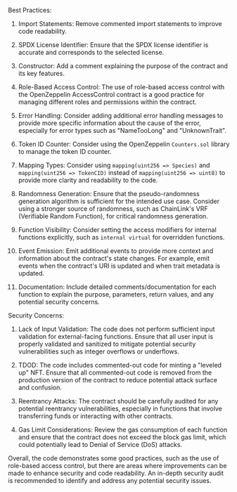Best Practices:

1. Import Statements: Remove commented import statements to improve code readability.

2. SPDX License Identifier: Ensure that the SPDX license identifier is accurate and corresponds to the selected license.

3. Constructor: Add a comment explaining the purpose of the contract and its key features.

4. Role-Based Access Control: The use of role-based access control with the OpenZeppelin AccessControl contract is a good practice for managing different roles and permissions within the contract.

5. Error Handling: Consider adding additional error handling messages to provide more specific information about the cause of the error, especially for error types such as "NameTooLong" and "UnknownTrait".

6. Token ID Counter: Consider using the OpenZeppelin `Counters.sol` library to manage the token ID counter.

7. Mapping Types: Consider using `mapping(uint256 => Species)` and `mapping(uint256 => TokenCID)` instead of `mapping(uint256 => uint8)` to provide more clarity and readability to the code.

8. Randomness Generation: Ensure that the pseudo-randomness generation algorithm is sufficient for the intended use case. Consider using a stronger source of randomness, such as ChainLink's VRF (Verifiable Random Function), for critical randomness generation.

9. Function Visibility: Consider setting the access modifiers for internal functions explicitly, such as `internal virtual` for overridden functions.

10. Event Emission: Emit additional events to provide more context and information about the contract's state changes. For example, emit events when the contract's URI is updated and when trait metadata is updated.

11. Documentation: Include detailed comments/documentation for each function to explain the purpose, parameters, return values, and any potential security concerns.

Security Concerns:

1. Lack of Input Validation: The code does not perform sufficient input validation for external-facing functions. Ensure that all user input is properly validated and sanitized to mitigate potential security vulnerabilities such as integer overflows or underflows.

2. TDOD: The code includes commented-out code for minting a "leveled up" NFT. Ensure that all commented-out code is removed from the production version of the contract to reduce potential attack surface and confusion.

3. Reentrancy Attacks: The contract should be carefully audited for any potential reentrancy vulnerabilities, especially in functions that involve transferring funds or interacting with other contracts.

4. Gas Limit Considerations: Review the gas consumption of each function and ensure that the contract does not exceed the block gas limit, which could potentially lead to Denial of Service (DoS) attacks.

Overall, the code demonstrates some good practices, such as the use of role-based access control, but there are areas where improvements can be made to enhance security and code readability. An in-depth security audit is recommended to identify and address any potential security issues.